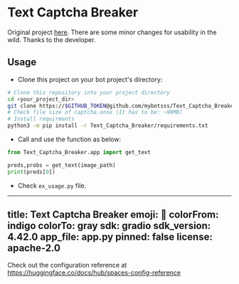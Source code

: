 # Text Captcha Breaker

Original project [here](https://huggingface.co/spaces/docparser/Text_Captcha_breaker/tree/main).
There are some minor changes for usability in the wild. Thanks to the developer.

## Usage

- Clone this project on your bot project's directory:

```bash
# Clone this repository into your project directory
cd <your_project_dir>
git clone https://$GITHUB_TOKEN@github.com/mybotsss/Text_Captcha_Breaker.git
# Check file size of captcha.onnx (It has to be: ~90MB)
# Install requirments
python3 -m pip install -r Text_Captcha_Breaker/requirements.txt
```

- Call and use the function as below:

```python
from Text_Captcha_Breaker.app import get_text

preds,probs = get_text(image_path)
print(preds[0])
```

- Check `ex_usage.py` file.

---
title: Text Captcha Breaker
emoji: 🏃
colorFrom: indigo
colorTo: gray
sdk: gradio
sdk_version: 4.42.0
app_file: app.py
pinned: false
license: apache-2.0
---

Check out the configuration reference at https://huggingface.co/docs/hub/spaces-config-reference
